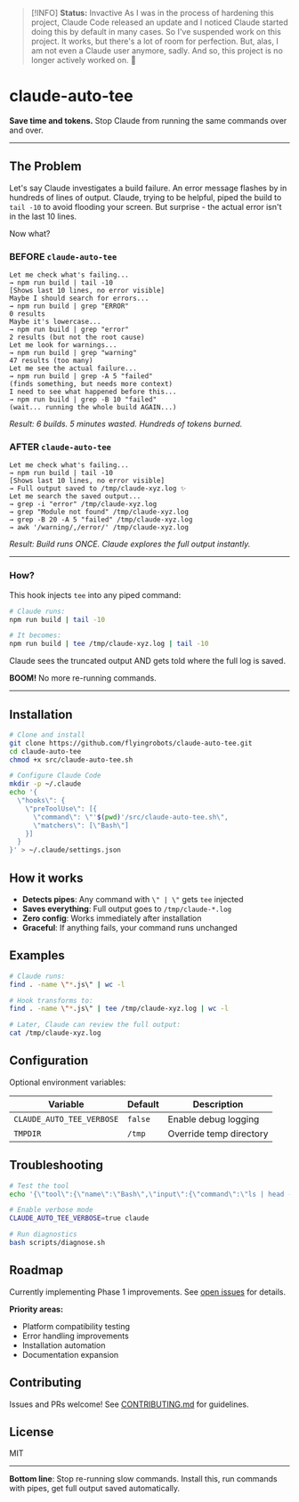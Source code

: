 > [!INFO]
> **Status:** Invactive
> As I was in the process of hardening this project, Claude Code released an update and I noticed Claude started doing this by default in many cases. So I've suspended work on this project. It works, but there's a lot of room for perfection. But, alas, I am not even a Claude user anymore, sadly. And so, this project is no longer actively worked on.
> 🥀

# claude-auto-tee

**Save time and tokens.** Stop Claude from running the same commands over and over.

---

## The Problem

Let's say Claude investigates a build failure. An error message flashes by in hundreds of lines of output. Claude, trying to be helpful, piped the build to `tail -10` to avoid flooding your screen. But surprise - the actual error isn't in the last 10 lines.

Now what?

### BEFORE `claude-auto-tee`

```
Let me check what's failing...
→ npm run build | tail -10
[Shows last 10 lines, no error visible]
Maybe I should search for errors...
→ npm run build | grep "ERROR"
0 results
Maybe it's lowercase...
→ npm run build | grep "error"
2 results (but not the root cause)
Let me look for warnings...
→ npm run build | grep "warning"
47 results (too many)
Let me see the actual failure...
→ npm run build | grep -A 5 "failed"
(finds something, but needs more context)
I need to see what happened before this...
→ npm run build | grep -B 10 "failed"
(wait... running the whole build AGAIN...)
```

*Result: 6 builds. 5 minutes wasted. Hundreds of tokens burned.*

### AFTER `claude-auto-tee`

```
Let me check what's failing...
→ npm run build | tail -10
[Shows last 10 lines, no error visible]
→ Full output saved to /tmp/claude-xyz.log ✨
Let me search the saved output...
→ grep -i "error" /tmp/claude-xyz.log
→ grep "Module not found" /tmp/claude-xyz.log
→ grep -B 20 -A 5 "failed" /tmp/claude-xyz.log
→ awk '/warning/,/error/' /tmp/claude-xyz.log
```

*Result: Build runs ONCE. Claude explores the full output instantly.*

---

### How?

This hook injects `tee` into any piped command:

```bash
# Claude runs:
npm run build | tail -10

# It becomes:
npm run build | tee /tmp/claude-xyz.log | tail -10
```

Claude sees the truncated output AND gets told where the full log is saved.

**BOOM!** No more re-running commands.

---

## Installation

```bash
# Clone and install
git clone https://github.com/flyingrobots/claude-auto-tee.git
cd claude-auto-tee
chmod +x src/claude-auto-tee.sh

# Configure Claude Code
mkdir -p ~/.claude
echo '{
  \"hooks\": {
    \"preToolUse\": [{
      \"command\": \"'$(pwd)'/src/claude-auto-tee.sh\",
      \"matchers\": [\"Bash\"]
    }]
  }
}' > ~/.claude/settings.json
```

## How it works

- **Detects pipes**: Any command with `\" | \"` gets `tee` injected
- **Saves everything**: Full output goes to `/tmp/claude-*.log`
- **Zero config**: Works immediately after installation
- **Graceful**: If anything fails, your command runs unchanged

## Examples

```bash
# Claude runs:
find . -name \"*.js\" | wc -l

# Hook transforms to:
find . -name \"*.js\" | tee /tmp/claude-xyz.log | wc -l

# Later, Claude can review the full output:
cat /tmp/claude-xyz.log
```

## Configuration

Optional environment variables:

| Variable | Default | Description |
|----------|---------|-------------|
| `CLAUDE_AUTO_TEE_VERBOSE` | `false` | Enable debug logging |
| `TMPDIR` | `/tmp` | Override temp directory |

## Troubleshooting

```bash
# Test the tool
echo '{\"tool\":{\"name\":\"Bash\",\"input\":{\"command\":\"ls | head -5\"}}}' | ./src/claude-auto-tee.sh

# Enable verbose mode
CLAUDE_AUTO_TEE_VERBOSE=true claude

# Run diagnostics
bash scripts/diagnose.sh
```

## Roadmap

Currently implementing Phase 1 improvements. See [open issues](https://github.com/flyingrobots/claude-auto-tee/issues) for details.

**Priority areas:**
- Platform compatibility testing
- Error handling improvements  
- Installation automation
- Documentation expansion

## Contributing

Issues and PRs welcome! See [CONTRIBUTING.md](CONTRIBUTING.md) for guidelines.

## License

MIT

---

**Bottom line**: Stop re-running slow commands. Install this, run commands with pipes, get full output saved automatically.
